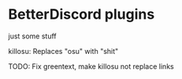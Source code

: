 # BetterDiscord plugins
just some stuff

killosu: Replaces "osu" with "shit"

TODO: Fix greentext, make killosu not replace links
